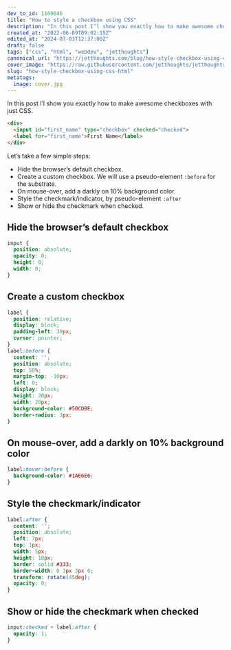 ```yaml
---
dev_to_id: 1109046
title: "How to style a checkbox using CSS"
description: "In this post I’l show you exactly how to make awesome checkboxes with just CSS.    &lt;div&gt;  ..."
created_at: "2022-06-09T09:02:15Z"
edited_at: "2024-07-03T12:37:00Z"
draft: false
tags: ["css", "html", "webdev", "jetthoughts"]
canonical_url: "https://jetthoughts.com/blog/how-style-checkbox-using-css-html/"
cover_image: "https://raw.githubusercontent.com/jetthoughts/jetthoughts.github.io/master/content/blog/how-style-checkbox-using-css-html/cover.jpg"
slug: "how-style-checkbox-using-css-html"
metatags:
  image: cover.jpg
---
```

In this post I’l show you exactly how to make awesome checkboxes with just CSS.
```html
<div>
  <input id="first_name" type="checkbox" checked="checked">
  <label for="first_name">First Name</label>
</div>
```
Let’s take a few simple steps:

- Hide the browser’s default checkbox.
- Create a custom checkbox. We will use a pseudo-element `:before` for the substrate.
- On mouse-over, add a darkly on 10% background color.
- Style the checkmark/indicator, by pseudo-element `:after`
- Show or hide the checkmark when checked.

## Hide the browser’s default checkbox
```css
input {
  position: absolute;
  opacity: 0;
  height: 0;
  width: 0;
}
```

## Create a custom checkbox
```css
label {
  position: relative;
  display: block;
  padding-left: 30px;
  cursor: pointer;
}
label:before {
  content: '';
  position: absolute;
  top: 50%;
  margin-top: -10px;
  left: 0;
  display: block;
  height: 20px;
  width: 20px;
  background-color: #50CDBE;
  border-radius: 3px;
}
```

## On mouse-over, add a darkly on 10% background color
```css
label:hover:before {
  background-color: #1AE6E6;
}
```

## Style the checkmark/indicator
```css
label:after {
  content: '';
  position: absolute;
  left: 7px;
  top: 1px;
  width: 5px;
  height: 10px;
  border: solid #333;
  border-width: 0 3px 3px 0;
  transform: rotate(45deg);
  opacity: 0;
}
```

## Show or hide the checkmark when checked
```css
input:checked + label:after {
  opacity: 1;
}
```
